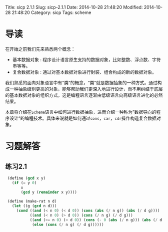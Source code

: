 Title: sicp 2.1.1
Slug: sicp-2.1.1
Date: 2014-10-28 21:48:20
Modified: 2014-10-28 21:48:20
Category: sicp
Tags: scheme

# 导读

在开始之前我们先来熟悉两个概念：

* 基本数据对象
: 程序设计语言原生支持的数据对象，比如整数、浮点数、字符串等等。
* 复合数据对象
: 通过对基本数据对象进行封装、组合构成的新的数据对象。

我们熟悉的面向对象语言中有”类“的概念，“类”就是数据抽象的一种方式。通过构成一种抽象级别更高的对象，能够帮助我们更深入地进行设计，而不用纠结于底层的基本数据对象的组织方式。这是编程语言逐渐由低级语言向高级语言进化的必然结果。

本章将介绍在`Scheme`语言中如何进行数据抽象，进而介绍一种称为”数据导向的程序设计“的编程技术。具体来说就是如何通过`cons`，`car`，`cdr`操作构造复合数据对象。

# 习题解答

## 练习2.1

``` Scheme
 (define (gcd x y)
   (if (= y 0)
       x
       (gcd y (remainder x y))))
 
 (define (make-rat n d)
   (let ((g (gcd n d)))
     (cond ((and (< n 0) (< d 0)) (cons (abs (/ n g)) (abs (/ d g))))
           ((and (< n 0) (> d 0)) (cons (/ n g) (/ d g)))
           ((and (>= n 0) (< d 0)) (cons (- 0 (abs (/ n g))) (abs (/ d g))))
            (else (cons (/ n g) (/ d g))))))
```